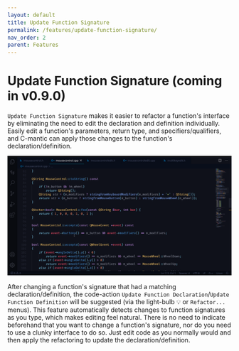 ```yaml
---
layout: default
title: Update Function Signature
permalink: /features/update-function-signature/
nav_order: 2
parent: Features
---
```


# Update Function Signature (coming in v0.9.0)

`Update Function Signature` makes it easier to refactor a function's interface by eliminating the need to edit the declaration and definition individually. Easily edit a function's parameters, return type, and specifiers/qualifiers, and C-mantic can apply those changes to the function's declaration/definition.

![Update Function Signature](../assets/images/update_signature.gif)

After changing a function's signature that had a matching declaration/definition, the code-action `Update Function Declaration`/`Update Function Definition` will be suggested (via the light-bulb 💡 or `Refactor...` menus). This feature automatically detects changes to function signatures as you type, which makes editing feel natural. There is no need to indicate beforehand that you want to change a function's signature, nor do you need to use a clunky interface to do so. Just edit code as you normally would and then apply the refactoring to update the declaration/definition.
